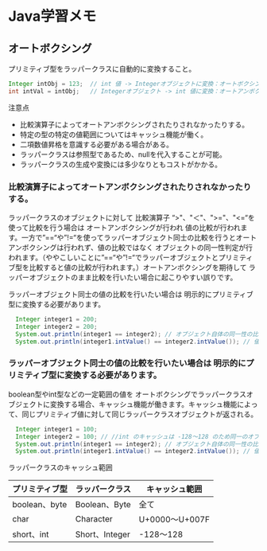 # Java学習メモ

## オートボクシング

プリミティブ型をラッパークラスに自動的に変換すること。

```java
Integer intObj = 123;  // int 値 -> Integerオブジェクトに変換：オートボクシング
int intVal = intObj;   // Integerオブジェクト -> int 値に変換：オートアンボクシング
```

注意点
- 比較演算子によってオートアンボクシングされたりされなかったりする。
- 特定の型の特定の値範囲についてはキャッシュ機能が働く。
- 二項数値昇格を意識する必要がある場合がある。
- ラッパークラスは参照型であるため、nullを代入することが可能。
- ラッパークラスの生成や変換には多少なりともコストがかかる。

### 比較演算子によってオートアンボクシングされたりされなかったりする。

ラッパークラスのオブジェクトに対して 比較演算子 “>"、"＜"、">="、"<=“を使って比較を行う場合は オートアンボクシングが行われ 値の比較が行われます。一方で”==“や”!=“を使ってラッパーオブジェクト同士の比較を行うとオートアンボクシングは行われず、値の比較ではなく オブジェクトの同一性判定が行われます。（ややこしいことに”==“や”!=“でラッパーオブジェクトとプリミティブ型を比較すると値の比較が行われます。）オートアンボクシングを期待して ラッパーオブジェクトのまま比較を行いたい場合に起こりやすい誤りです。

ラッパーオブジェクト同士の値の比較を行いたい場合は 明示的にプリミティブ型に変換する必要があります。

```java
  Integer integer1 = 200;
  Integer integer2 = 200;
  System.out.println(integer1 == integer2); // オブジェクト自体の同一性の比較になるため false
  System.out.println(integer1.intValue() == integer2.intValue()); // 値を比較しているため true
```

### ラッパーオブジェクト同士の値の比較を行いたい場合は 明示的にプリミティブ型に変換する必要があります。

boolean型やint型などの一定範囲の値を オートボクシングでラッパークラスオブジェクトに変換する場合、キャッシュ機能が働きます。キャッシュ機能によって、同じプリミティブ値に対して同じラッパークラスオブジェクトが返される。

```java
  Integer integer1 = 100; 
  Integer integer2 = 100; // //int のキャッシュは -128〜128 のため同一のオブジェクトが返される
  System.out.println(integer1 == integer2); // オブジェクト自体の同一性の比較で true になる
  System.out.println(integer1.intValue() == integer2.intValue()); // 値を比較しているため true
```
ラッパークラスのキャッシュ範囲


|プリミティブ型|ラッパークラス	|キャッシュ範囲|
|----|----|----|
|boolean、byte	|Boolean、Byte	|全て|
|char|Character|U+0000～U+007F|
|short、int|Short、Integer	|-128～128|

